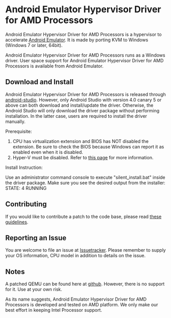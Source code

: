# Android Emulator Hypervisor Driver for AMD Processors
Android Emulator Hypervisor Driver for AMD Processors is a hypervisor to
accelerate [Android Emulator][android-studio]. It is made by porting KVM to
Windows (Windows 7 or later, 64bit).

Android Emulator Hypervisor Driver for AMD Processors runs as a Windows driver.
User space support for Android Emulator Hypervisor Driver for AMD Processors is
available from Android Emulator.

## Download and Install
Android Emulator Hypervisor Driver for AMD Processors is released through
[android-studio]. However, only Android Studio with version 4.0 canary 5 or
above can both download and install/update the driver. Otherwise, the Android
Studio will only download the driver package without performing installation.
In the latter case, users are required to install the driver manually.


Prerequisite:
1. CPU has virtualization extension and BIOS has NOT disabled the extension. Be
   sure to check the BIOS because Windows can report it as enabled even when it
   is disabled.
2. Hyper-V must be disabled. Refer to [this
   page](https://github.com/google/android-emulator-hypervisor-driver-for-amd-processors/wiki/Is-Hyper-V-really-disabled%3F)
   for more information.

Install Instruction:  
  
Use an administrator command console to execute "silent_install.bat" inside
the driver package. Make sure you see the desired output from the installer:
STATE: 4 RUNNING

## Contributing
If you would like to contribute a patch to the code base, please read
[these guidelines](CONTRIBUTING.md).

## Reporting an Issue
You are welcome to file an issue at [Issuetracker]. Please remember to supply
your OS information, CPU model in addition to details on the issue.

## Notes
A patched QEMU can be found here at [github]. However, there is no support for
it. Use at your own risk.

As its name suggests, Android Emulator Hypervisor Driver for AMD Processors is
developed and tested on AMD platform. We only make our best effort in keeping
Intel Processor support.

[android-studio]: https://developer.android.com/studio/index.html
[github]: https://github.com/qemu-gvm/qemu-gvm
[Issuetracker]: https://issuetracker.google.com/issues?q=componentid:192727
